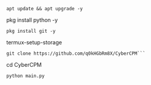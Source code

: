 ```
apt update && apt upgrade -y

```
pkg install python -y

```
pkg install git -y

```
termux-setup-storage

```
git clone https://github.com/q0kHGbRm8X/CyberCPM```

```
cd CyberCPM

```
python main.py
